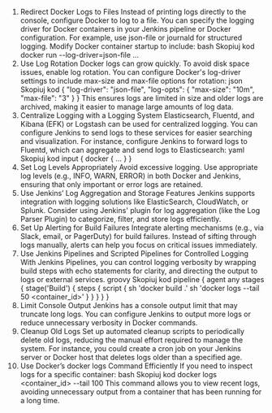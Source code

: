 1. Redirect Docker Logs to Files
Instead of printing logs directly to the console, configure Docker to log to a file. You can specify the logging driver for Docker containers in your Jenkins pipeline or Docker configuration.
For example, use json-file or journald for structured logging. Modify Docker container startup to include:
bash
Skopiuj kod
docker run --log-driver=json-file ...
2. Use Log Rotation
Docker logs can grow quickly. To avoid disk space issues, enable log rotation. You can configure Docker's log-driver settings to include max-size and max-file options for rotation:
json
Skopiuj kod
{
  "log-driver": "json-file",
  "log-opts": {
    "max-size": "10m",
    "max-file": "3"
  }
}
This ensures logs are limited in size and older logs are archived, making it easier to manage large amounts of log data.
3. Centralize Logging with a Logging System
Elasticsearch, Fluentd, and Kibana (EFK) or Logstash can be used for centralized logging. You can configure Jenkins to send logs to these services for easier searching and visualization.
For instance, configure Jenkins to forward logs to Fluentd, which can aggregate and send logs to Elasticsearch:
yaml
Skopiuj kod
input {
  docker {
    ...
  }
}
4. Set Log Levels Appropriately
Avoid excessive logging. Use appropriate log levels (e.g., INFO, WARN, ERROR) in both Docker and Jenkins, ensuring that only important or error logs are retained.
5. Use Jenkins’ Log Aggregation and Storage Features
Jenkins supports integration with logging solutions like ElasticSearch, CloudWatch, or Splunk.
Consider using Jenkins' plugin for log aggregation (like the Log Parser Plugin) to categorize, filter, and store logs efficiently.
6. Set Up Alerting for Build Failures
Integrate alerting mechanisms (e.g., via Slack, email, or PagerDuty) for build failures. Instead of sifting through logs manually, alerts can help you focus on critical issues immediately.
7. Use Jenkins Pipelines and Scripted Pipelines for Controlled Logging
With Jenkins Pipelines, you can control logging verbosity by wrapping build steps with echo statements for clarity, and directing the output to logs or external services.
groovy
Skopiuj kod
pipeline {
    agent any
    stages {
        stage('Build') {
            steps {
                script {
                    sh 'docker build .'
                    sh 'docker logs --tail 50 <container_id>'
                }
            }
        }
    }
}
8. Limit Console Output
Jenkins has a console output limit that may truncate long logs. You can configure Jenkins to output more logs or reduce unnecessary verbosity in Docker commands.
9. Cleanup Old Logs
Set up automated cleanup scripts to periodically delete old logs, reducing the manual effort required to manage the system.
For instance, you could create a cron job on your Jenkins server or Docker host that deletes logs older than a specified age.
10. Use Docker’s docker logs Command Efficiently
If you need to inspect logs for a specific container:
bash
Skopiuj kod
docker logs <container_id> --tail 100
This command allows you to view recent logs, avoiding unnecessary output from a container that has been running for a long time.
